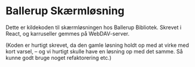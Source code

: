 # Ballerup Skærmløsning

Dette er kildekoden til skærmløsningen hos Ballerup Bibliotek. Skrevet i React, og karruseller gemmes på WebDAV-server.

(Koden er hurtigt skrevet, da den gamle løsning holdt op med at virke med kort varsel, – og vi hurtigt skulle have en løsning op med det samme. Så kunne godt bruge noget refaktorering etc.)
